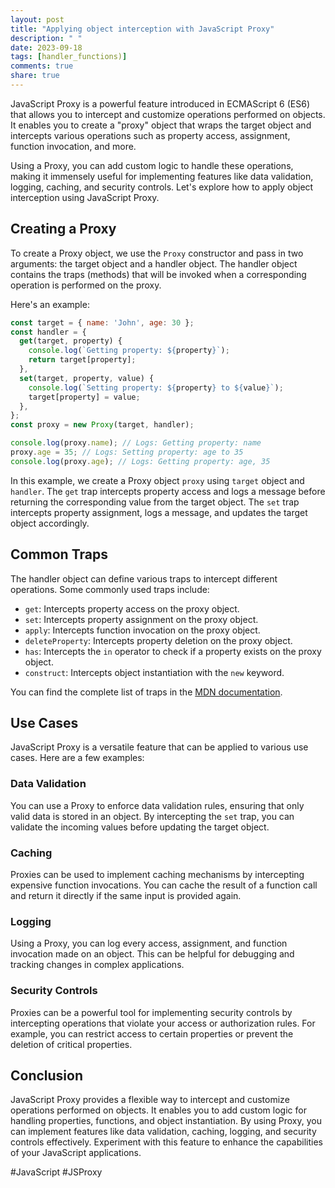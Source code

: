 ```yaml
---
layout: post
title: "Applying object interception with JavaScript Proxy"
description: " "
date: 2023-09-18
tags: [handler_functions)]
comments: true
share: true
---
```


JavaScript Proxy is a powerful feature introduced in ECMAScript 6 (ES6) that allows you to intercept and customize operations performed on objects. It enables you to create a "proxy" object that wraps the target object and intercepts various operations such as property access, assignment, function invocation, and more.

Using a Proxy, you can add custom logic to handle these operations, making it immensely useful for implementing features like data validation, logging, caching, and security controls. Let's explore how to apply object interception using JavaScript Proxy.

## Creating a Proxy

To create a Proxy object, we use the `Proxy` constructor and pass in two arguments: the target object and a handler object. The handler object contains the traps (methods) that will be invoked when a corresponding operation is performed on the proxy.

Here's an example:

```javascript
const target = { name: 'John', age: 30 };
const handler = {
  get(target, property) {
    console.log(`Getting property: ${property}`);
    return target[property];
  },
  set(target, property, value) {
    console.log(`Setting property: ${property} to ${value}`);
    target[property] = value;
  },
};
const proxy = new Proxy(target, handler);

console.log(proxy.name); // Logs: Getting property: name
proxy.age = 35; // Logs: Setting property: age to 35
console.log(proxy.age); // Logs: Getting property: age, 35
```

In this example, we create a Proxy object `proxy` using `target` object and `handler`. The `get` trap intercepts property access and logs a message before returning the corresponding value from the target object. The `set` trap intercepts property assignment, logs a message, and updates the target object accordingly.

## Common Traps

The handler object can define various traps to intercept different operations. Some commonly used traps include:

- `get`: Intercepts property access on the proxy object.
- `set`: Intercepts property assignment on the proxy object.
- `apply`: Intercepts function invocation on the proxy object.
- `deleteProperty`: Intercepts property deletion on the proxy object.
- `has`: Intercepts the `in` operator to check if a property exists on the proxy object.
- `construct`: Intercepts object instantiation with the `new` keyword.

You can find the complete list of traps in the [MDN documentation](https://developer.mozilla.org/en-US/docs/Web/JavaScript/Reference/Global_Objects/Proxy#handler_functions).

## Use Cases

JavaScript Proxy is a versatile feature that can be applied to various use cases. Here are a few examples:

### Data Validation

You can use a Proxy to enforce data validation rules, ensuring that only valid data is stored in an object. By intercepting the `set` trap, you can validate the incoming values before updating the target object.

### Caching

Proxies can be used to implement caching mechanisms by intercepting expensive function invocations. You can cache the result of a function call and return it directly if the same input is provided again.

### Logging

Using a Proxy, you can log every access, assignment, and function invocation made on an object. This can be helpful for debugging and tracking changes in complex applications.

### Security Controls

Proxies can be a powerful tool for implementing security controls by intercepting operations that violate your access or authorization rules. For example, you can restrict access to certain properties or prevent the deletion of critical properties.

## Conclusion

JavaScript Proxy provides a flexible way to intercept and customize operations performed on objects. It enables you to add custom logic for handling properties, functions, and object instantiation. By using Proxy, you can implement features like data validation, caching, logging, and security controls effectively. Experiment with this feature to enhance the capabilities of your JavaScript applications.

#JavaScript #JSProxy